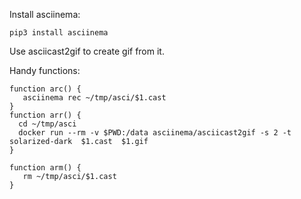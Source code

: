 Install  asciinema:

```
pip3 install asciinema
```

Use asciicast2gif to create gif from it.

Handy functions:
```
function arc() {
   asciinema rec ~/tmp/asci/$1.cast
}
function arr() {
  cd ~/tmp/asci
  docker run --rm -v $PWD:/data asciinema/asciicast2gif -s 2 -t solarized-dark  $1.cast  $1.gif
}

function arm() {
   rm ~/tmp/asci/$1.cast
}
```
